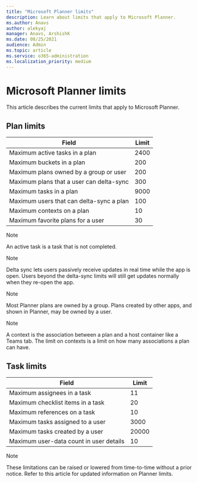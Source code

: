 ```yaml
---
title: "Microsoft Planner limits"
description: Learn about limits that apply to Microsoft Planner.
ms.author: Anavs
author: alekyaj
manager: Anavs, ArshishK
ms.date: 08/25/2021
audience: Admin
ms.topic: article
ms.service: o365-administration
ms.localization_priority: medium
---
```

# Microsoft Planner limits

This article describes the current limits that apply to Microsoft Planner.

## Plan limits

|Field  |Limit  |
|---------|---------|
|Maximum active tasks in a plan    |2400|
|Maximum buckets in a plan    |200|
|Maximum plans owned by a group or user     |200|
|Maximum plans that a user can delta-sync     |300|
|Maximum tasks in a plan    |9000|
|Maximum users that can delta-sync a plan    |100|
|Maximum contexts on a plan    |10|
|Maximum favorite plans for a user     |30|

> [!NOTE]
> An active task is a task that is not completed.

> [!NOTE]
> Delta sync lets users passively receive updates in real time while the app is open. Users beyond the delta-sync limits will still get updates normally when they re-open the app.

> [!NOTE]
> Most Planner plans are owned by a group. Plans created by other apps, and shown in Planner, may be owned by a user.

> [!NOTE]
> A context is the association between a plan and a host container like a Teams tab. The limit on contexts is a limit on how many associations a plan can have.

## Task limits

|Field  |Limit  |
|---------|---------|
|Maximum assignees in a task     |11|
|Maximum checklist items in a task     |20|
|Maximum references on a task     |10|
|Maximum tasks assigned to a user     |3000|
|Maximum tasks created by a user     |20000|
|Maximum user-data count in user details   |10|

> [!NOTE]
> These limitations can be raised or lowered from time-to-time without a prior notice. Refer to this article for updated information on Planner limits.
